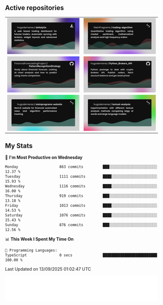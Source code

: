 ## Active repositories
|||
| ------------- | ------------- |
|[![Deltalytix](assets/deltalytix-preview.png)](https://github.com/hugodemenez/deltalytix)|[![Python Trading Algorithm](assets/base_python_architecture.png)](https://github.com/SteinPrograms/base-python-architecture)|
|[![Quantitative Prediction](assets/pattern_recognition_strategy.png)](https://github.com/FinancialForecastingProject/PatternRecognitionStrategy.git)|[![Broker SDK](assets/python_brokers_api.png)](https://github.com/hugodemenez/Python_Brokers_API)|
|[![NextJS Website](assets/steinprograms-website.png)](https://github.com/hugodemenez/steinprograms-website)|[![Textual](assets/textual-analysis.png)](https://github.com/hugodemenez/textual-analysis)|


## My Stats

<!--START_SECTION:waka-->
📅 **I'm Most Productive on Wednesday** 

```text
Monday                   863 commits         ███░░░░░░░░░░░░░░░░░░░░░░   12.37 % 
Tuesday                  1111 commits        ████░░░░░░░░░░░░░░░░░░░░░   15.93 % 
Wednesday                1116 commits        ████░░░░░░░░░░░░░░░░░░░░░   16.00 % 
Thursday                 919 commits         ███░░░░░░░░░░░░░░░░░░░░░░   13.18 % 
Friday                   1013 commits        ████░░░░░░░░░░░░░░░░░░░░░   14.53 % 
Saturday                 1076 commits        ████░░░░░░░░░░░░░░░░░░░░░   15.43 % 
Sunday                   876 commits         ███░░░░░░░░░░░░░░░░░░░░░░   12.56 % 
```


📊 **This Week I Spent My Time On** 

```text
💬 Programming Languages: 
TypeScript               0 secs              █████████████████████████   100.00 % 
```


 Last Updated on 13/09/2025 01:02:47 UTC
<!--END_SECTION:waka-->

![Coding metrics](metrics.plugin.wakatime.svg)
